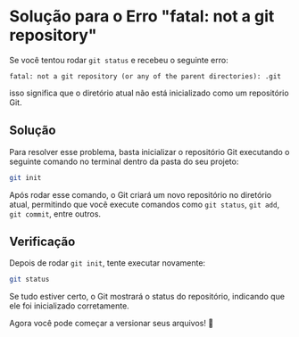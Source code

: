 # Solução para o Erro "fatal: not a git repository"

Se você tentou rodar `git status` e recebeu o seguinte erro:

```
fatal: not a git repository (or any of the parent directories): .git
```

isso significa que o diretório atual não está inicializado como um repositório Git.

## Solução
Para resolver esse problema, basta inicializar o repositório Git executando o seguinte comando no terminal dentro da pasta do seu projeto:

```sh
git init
```

Após rodar esse comando, o Git criará um novo repositório no diretório atual, permitindo que você execute comandos como `git status`, `git add`, `git commit`, entre outros.

## Verificação
Depois de rodar `git init`, tente executar novamente:

```sh
git status
```

Se tudo estiver certo, o Git mostrará o status do repositório, indicando que ele foi inicializado corretamente.

Agora você pode começar a versionar seus arquivos! 🚀